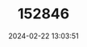 ---
title: "152846"
category: "Opuntia macrocentra"
draft: false
date: 2024-02-22 13:03:51
languages:
  Spanish; Castilian: ["Nopal Violaceo"]
  English: ["Purple Prickly-pear"]
---